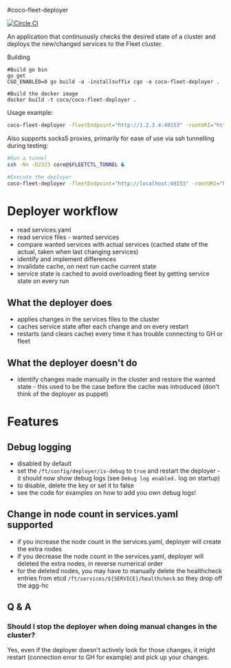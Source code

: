 #coco-fleet-deployer

[![Circle CI](https://circleci.com/gh/Financial-Times/coco-fleet-deployer/tree/master.png?style=shield)](https://circleci.com/gh/Financial-Times/coco-fleet-deployer/tree/master)

An application that continuously checks the desired state of a cluster and deploys the new/changed services to the Fleet cluster.

Building
```
#Build go bin
go get
CGO_ENABLED=0 go build -a -installsuffix cgo -o coco-fleet-deployer .

#Build the docker image
docker build -t coco/coco-fleet-deployer .
```

Usage example:

```bash
coco-fleet-deployer -fleetEndpoint="http://1.2.3.4:49153" -rootURI="https://raw.githubusercontent.com/Financial-Times/fleet/master/service-files -destroy=true"
```

Also supports socks5 proxies, primarily for ease of use via ssh tunnelling during testing:

```bash
#Run a tunnel
ssh -Nn -D2323 core@$FLEETCTL_TUNNEL &

#Execute the deployer 
coco-fleet-deployer -fleetEndpoint="http://localhost:49153" -rootURI="https://raw.githubusercontent.com/Financial-Times/fleet/master/service-files/" -destroy=true -socksProxy="127.0.0.1:2323"
```

# Deployer workflow

- read services.yaml
- read service files - wanted services
- compare wanted services with actual services (cached state of the actual, taken when last changing services)
- identify and implement differences
- invalidate cache, on next run cache current state
- service state is cached to avoid overloading fleet by getting service state on every run

## What the deployer does

- applies changes in the services files to the cluster
- caches service state after each change and on every restart
- restarts (and clears cache) every time it has trouble connecting to GH or fleet

## What the deployer doesn't do

- identify changes made manually in the cluster and restore the wanted state - this used to be the case before the cache was introduced (don't think of the deployer as puppet)

# Features

## Debug logging

- disabled by default
- set the `/ft/config/deployer/is-debug` to `true` and restart the deployer - it should now show debug logs (see `Debug log enabled.` log on startup)
- to disable, delete the key or set it to false
- see the code for examples on how to add you own debug logs!

## Change in node count in services.yaml supported

- if you increase the node count in the services.yaml, deployer will create the extra nodes
- if you decrease the node count in the services.yaml, deployer will deleted the extra nodes, in reverse numerical order
- for the deleted nodes, you may have to manually delete the healthcheck entries from etcd `/ft/services/${SERVICE}/healthcheck` so they drop off the agg-hc


## Q & A

### Should I stop the deployer when doing manual changes in the cluster?

Yes, even if the deployer doesn't actively look for those changes, it might restart (connection error to GH for example) and pick up your changes.
